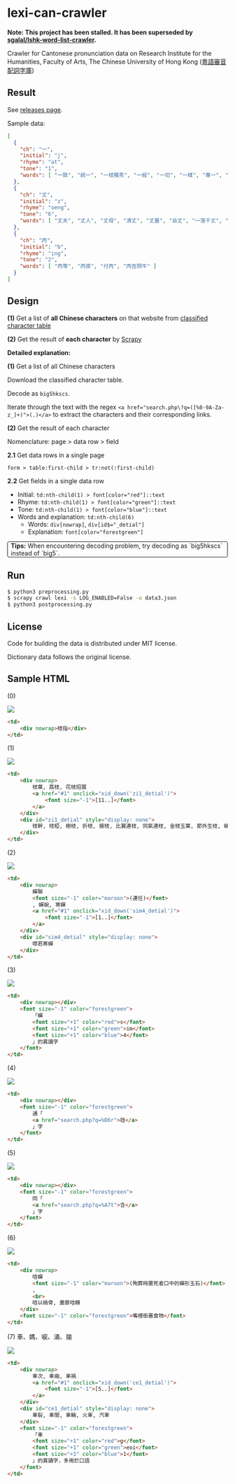 # lexi-can-crawler

**Note: This project has been stalled. It has been superseded by [sgalal/lshk-word-list-crawler](https://github.com/sgalal/lshk-word-list-crawler).**

Crawler for Cantonese pronunciation data on Research Institute for the Humanities, Faculty of Arts, The Chinese University of Hong Kong ([粵語審音配詞字庫](http://humanum.arts.cuhk.edu.hk/Lexis/lexi-can/))

## Result

See [releases page](https://github.com/sgalal/lexi_can_crawler/releases).

Sample data:

```json
[
  {
    "ch": "一",
    "initial": "j",
    "rhyme": "at",
    "tone": "1",
    "words": [ "一致", "統一", "一枝獨秀", "一般", "一切", "一樣", "專一", "劃一", "一視同仁", "一觸即發", "一落千丈", "長短不一" ]
  },
  {
    "ch": "丈",
    "initial": "z",
    "rhyme": "oeng",
    "tone": "6",
    "words": [ "丈夫", "丈人", "丈母", "清丈", "丈量", "岳丈", "一落千丈", "丈二金剛" ]
  },
  {
    "ch": "丙",
    "initial": "b",
    "rhyme": "ing",
    "tone": "2",
    "words": [ "丙等", "丙夜", "付丙", "丙吉問牛" ]
  }
]
```

## Design

**(1)** Get a list of **all Chinese characters** on that website from [classified character table](http://humanum.arts.cuhk.edu.hk/Lexis/lexi-can/classified.php?st=0)

**(2)** Get the result of **each character** by [Scrapy](https://scrapy.org/)

**Detailed explanation:**

**(1)** Get a list of all Chinese characters

Download the classified character table.

Decode as `big5hkscs`.

Iterate through the text with the regex `<a href="search.php\?q=([%0-9A-Za-z_]+)">(.)</a>` to extract the characters and their corresponding links.

**(2)** Get the result of each character

Nomenclature: page &gt; data row &gt; field

**2\.1** Get data rows in a single page

`form > table:first-child > tr:not(:first-child)`

**2\.2** Get fields in a single data row

* Initial: `td:nth-child(1) > font[color="red"]::text`
* Rhyme: `td:nth-child(1) > font[color="green"]::text`
* Tone: `td:nth-child(1) > font[color="blue"]::text`
* Words and explanation: `td:nth-child(6)`
    - Words: `div[nowrap]`, `div[id$="_detial"]`
    - Explanation: `font[color="forestgreen"]`

<p style="border: 1px solid black; border-radius: 0.25em; padding: 0 0.5em;"><b>Tips:</b> When encountering decoding problem, try decoding as `big5hkscs` instead of `big5`.</p>

## Run

```sh
$ python3 preprocessing.py
$ scrapy crawl lexi -s LOG_ENABLED=False -o data3.json
$ python3 postprocessing.py
```

## License

Code for building the data is distributed under MIT license.

Dictionary data follows the original license.

## Sample HTML

(0)

![](patterns/00.png)

```html
<td>
    <div nowrap>枝指</div>
</td>
```

(1)

![](patterns/01.png)

```html
<td>
    <div nowrap>
        枝葉, 荔枝, 花枝招展
        <a href="#1" onclick="xid_down('zi1_detial')">
            <font size="-1">[11..]</font>
        </a>
    </div>
    <div id="zi1_detial" style="display: none">
        枝幹, 枝椏, 樹枝, 折枝, 接枝, 比翼連枝, 同氣連枝, 金枝玉葉, 節外生枝, 細枝末節, 枝葉扶疏
    </div>
</td>
```

(2)

![](patterns/02.png)

```html
<td>
    <div nowrap>
        蟬聯
        <font size="-1" color="maroon">(連任)</font>
        , 蟬蛻, 寒蟬
        <a href="#1" onclick="xid_down('sim4_detial')">
            <font size="-1">[1..]</font>
        </a>
    </div>
    <div id="sim4_detial" style="display: none">
        噤若寒蟬
    </div>
</td>
```

(3)

![](patterns/03.png)

```html
<td>
    <div nowrap></div>
    <font size="-1" color="forestgreen">
        「蟬
        <font size="+1" color="red">s</font>
        <font size="+1" color="green">im</font>
        <font size="+1" color="blue">4</font>
        」的異讀字
    </font>
</td>
```

(4)

![](patterns/04.png)

```html
<td>
    <div nowrap></div>
    <font size="-1" color="forestgreen">
        通「
        <a href="search.php?q=%D6r">琀</a>
        」字
    </font>
</td>
```

(5)

![](patterns/05.png)

```html
<td>
    <div nowrap></div>
    <font size="-1" color="forestgreen">
        同「
        <a href="search.php?q=%A7t">含</a>
        」字
    </font>
</td>
```

(6)

![](patterns/06.png)

```html
<td>
    <div nowrap>
        唅蟬
        <font size="-1" color="maroon">(殉葬時置死者口中的蟬形玉石)</font>
        , 
        <br>
        唅以槁骨, 羹藜唅糗
    </div>
    <font size="-1" color="forestgreen">嘴裡銜著食物</font>
</td>
```

(7) 車、媽、唳、涌、牏

![](patterns/07.png)

```html
<td>
    <div nowrap>
        車次, 車廂, 車禍
        <a href="#1" onclick="xid_down('ce1_detial')">
            <font size="-1">[5..]</font>
        </a>
    </div>
    <div id="ce1_detial" style="display: none">
        車裂, 車間, 車輛, 火車, 汽車
    </div>
    <font size="-1" color="forestgreen">
        「車
        <font size="+1" color="red">g</font>
        <font size="+1" color="green">eoi</font>
        <font size="+1" color="blue">1</font>
        」的異讀字，多用於口語
    </font>
</td>
```
